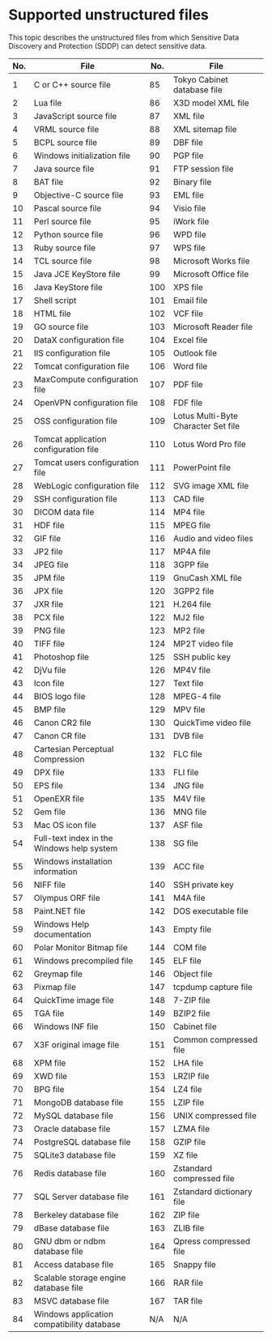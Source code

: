 # Supported unstructured files

This topic describes the unstructured files from which Sensitive Data Discovery and Protection \(SDDP\) can detect sensitive data.

|No.|File|No.|File|
|---|----|---|----|
|1|C or C++ source file|85|Tokyo Cabinet database file|
|2|Lua file|86|X3D model XML file|
|3|JavaScript source file|87|XML file|
|4|VRML source file|88|XML sitemap file|
|5|BCPL source file|89|DBF file|
|6|Windows initialization file|90|PGP file|
|7|Java source file|91|FTP session file|
|8|BAT file|92|Binary file|
|9|Objective-C source file|93|EML file|
|10|Pascal source file|94|Visio file|
|11|Perl source file|95|iWork file|
|12|Python source file|96|WPD file|
|13|Ruby source file|97|WPS file|
|14|TCL source file|98|Microsoft Works file|
|15|Java JCE KeyStore file|99|Microsoft Office file|
|16|Java KeyStore file|100|XPS file|
|17|Shell script|101|Email file|
|18|HTML file|102|VCF file|
|19|GO source file|103|Microsoft Reader file|
|20|DataX configuration file|104|Excel file|
|21|IIS configuration file|105|Outlook file|
|22|Tomcat configuration file|106|Word file|
|23|MaxCompute configuration file|107|PDF file|
|24|OpenVPN configuration file|108|FDF file|
|25|OSS configuration file|109|Lotus Multi-Byte Character Set file|
|26|Tomcat application configuration file|110|Lotus Word Pro file|
|27|Tomcat users configuration file|111|PowerPoint file|
|28|WebLogic configuration file|112|SVG image XML file|
|29|SSH configuration file|113|CAD file|
|30|DICOM data file|114|MP4 file|
|31|HDF file|115|MPEG file|
|32|GIF file|116|Audio and video files|
|33|JP2 file|117|MP4A file|
|34|JPEG file|118|3GPP file|
|35|JPM file|119|GnuCash XML file|
|36|JPX file|120|3GPP2 file|
|37|JXR file|121|H.264 file|
|38|PCX file|122|MJ2 file|
|39|PNG file|123|MP2 file|
|40|TIFF file|124|MP2T video file|
|41|Photoshop file|125|SSH public key|
|42|DjVu file|126|MP4V file|
|43|Icon file|127|Text file|
|44|BIOS logo file|128|MPEG-4 file|
|45|BMP file|129|MPV file|
|46|Canon CR2 file|130|QuickTime video file|
|47|Canon CR file|131|DVB file|
|48|Cartesian Perceptual Compression|132|FLC file|
|49|DPX file|133|FLI file|
|50|EPS file|134|JNG file|
|51|OpenEXR file|135|M4V file|
|52|Gem file|136|MNG file|
|53|Mac OS icon file|137|ASF file|
|54|Full-text index in the Windows help system|138|SG file|
|55|Windows installation information|139|ACC file|
|56|NIFF file|140|SSH private key|
|57|Olympus ORF file|141|M4A file|
|58|Paint.NET file|142|DOS executable file|
|59|Windows Help documentation|143|Empty file|
|60|Polar Monitor Bitmap file|144|COM file|
|61|Windows precompiled file|145|ELF file|
|62|Greymap file|146|Object file|
|63|Pixmap file|147|tcpdump capture file|
|64|QuickTime image file|148|7-ZIP file|
|65|TGA file|149|BZIP2 file|
|66|Windows INF file|150|Cabinet file|
|67|X3F original image file|151|Common compressed file|
|68|XPM file|152|LHA file|
|69|XWD file|153|LRZIP file|
|70|BPG file|154|LZ4 file|
|71|MongoDB database file|155|LZIP file|
|72|MySQL database file|156|UNIX compressed file|
|73|Oracle database file|157|LZMA file|
|74|PostgreSQL database file|158|GZIP file|
|75|SQLite3 database file|159|XZ file|
|76|Redis database file|160|Zstandard compressed file|
|77|SQL Server database file|161|Zstandard dictionary file|
|78|Berkeley database file|162|ZIP file|
|79|dBase database file|163|ZLIB file|
|80|GNU dbm or ndbm database file|164|Qpress compressed file|
|81|Access database file|165|Snappy file|
|82|Scalable storage engine database file|166|RAR file|
|83|MSVC database file|167|TAR file|
|84|Windows application compatibility database|N/A|N/A|

